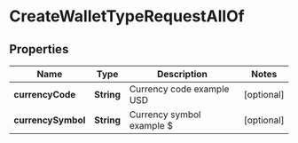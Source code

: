 

# CreateWalletTypeRequestAllOf


## Properties

Name | Type | Description | Notes
------------ | ------------- | ------------- | -------------
**currencyCode** | **String** | Currency code example USD |  [optional]
**currencySymbol** | **String** | Currency symbol example $ |  [optional]



